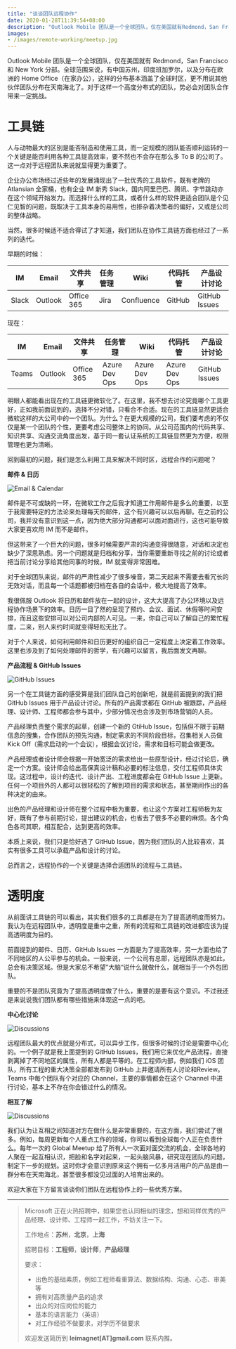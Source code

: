 ```yaml
---
title: "谈谈团队远程协作"
date: 2020-01-28T11:39:54+08:00
description: "Outlook Mobile 团队是一个全球团队，仅在美国就有Redmond，San Francisco 和 New York 分部。全球范围来说，有中国苏州，印度班加罗尔，以及分布在欧洲的 Home Office（在家办公），这样的分布基本涵盖了全球时区，更不用说其他伙伴团队分布在天南海北了。对于这样一个高度分布式的团队，势必会对团队合作带来一定挑战。"
images: 
- /images/remote-working/meetup.jpg
---
```


Outlook Mobile 团队是一个全球团队，仅在美国就有 Redmond，San Francisco 和 New York 分部。全球范围来说，有中国苏州，印度班加罗尔，以及分布在欧洲的 Home Office（在家办公），这样的分布基本涵盖了全球时区，更不用说其他伙伴团队分布在天南海北了。对于这样一个高度分布式的团队，势必会对团队合作带来一定挑战。

# 工具链
人与动物最大的区别是能否制造和使用工具，而一定规模的团队能否顺利运转的一个关键是能否利用各种工具提高效率，要不然也不会存在那么多 To B 的公司了。这一点对于远程团队来说就显得更为重要了。

企业办公市场经过近些年的发展涌现出了一批优秀的工具软件，既有老牌的 Atlansian 全家桶，也有企业 IM 新秀 Slack，国内阿里巴巴、腾讯、字节跳动亦在这个领域开始发力。而选择什么样的工具，或者什么样的软件更适合团队是个见仁见智的问题，既取决于工具本身的易用性，也掺杂着决策者的偏好，又或是公司的整体战略。

当然，很多时候适不适合得试了才知道，我们团队在协作工具链方面也经过了一系列的迭代。

早期的时候：

| IM    | Email   | 文件共享   | 任务管理 | Wiki       | 代码托管 | 产品设计讨论  |
| ----- | ------- | ---------- | -------- | ---------- | -------- | ------------- |
| Slack | Outlook | Office 365 | Jira     | Confluence | GitHub   | GitHub Issues |

现在：

| IM    | Email   | 文件共享   | 任务管理      | Wiki          | 代码托管      | 产品设计讨论  |
| ----- | ------- | ---------- | ------------- | ------------- | ------------- | ------------- |
| Teams | Outlook | Office 365 | Azure Dev Ops | Azure Dev Ops | Azure Dev Ops | GitHub Issues |

明眼人都能看出现在的工具链更微软化了。在这里，我不想去讨论究竟哪个工具更好，正如我前面说到的，选择不分对错，只看合不合适。现在的工具链显然更适合微软这样的大公司中的一个团队。为什么？在更大规模的公司，我们要考虑的不仅仅是某一个团队的个性，更要考虑公司整体上的协同。从公司范围内的代码共享、知识共享、沟通交流角度出发，基于同一套认证系统的工具链显然更为方便，权限管理也更为清晰。

回到最初的问题，我们是怎么利用工具来解决不同时区，远程合作的问题呢？

__邮件 & 日历__

![Email & Calendar](/images/remote-working/email_calendar.jpg)

邮件是不可或缺的一环，在微软工作之后我才知道工作用邮件是多么的重要，以至于我需要特定的方法论来处理每天的邮件，这个有兴趣可以以后再聊。在之前的公司，我并没有意识到这一点，因为绝大部分沟通都可以面对面进行，这也可能导致大家更喜欢用 IM 而不是邮件。

但这带来了一个巨大的问题，很多时候需要严肃的沟通变得很随意，对话和决定也缺少了深思熟虑。另一个问题就是归档和分享，当你需要重新寻找之前的讨论或者把当前讨论分享给其他同事的时候，IM 就变得非常困难。

对于全球团队来说，邮件的严肃性减少了很多噪音，第二天起来不需要去看冗长的无效对话，而且每一个话题都被归档在各自的会话中，极大地提高了效率。

我很佩服 Outlook 将日历和邮件放在一起的设计，这大大提高了办公环境以及远程协作场景下的效率。日历一目了然的呈现了预约、会议、面试、休假等时间安排，而且这些安排可以对公司内部的人可见。一来，你自己可以了解自己的繁忙程度，二来，别人来约时间就变得轻松无比了。

对于个人来说，如何利用邮件和日历更好的组织自己一定程度上决定着工作效率。这里也涉及到了如何处理邮件的哲学，有兴趣可以留言，我后面发文再聊。

__产品流程 & GitHub Issues__

![GitHub Issues](/images/remote-working/ghe.jpg)

另一个在工具链方面的感受算是我们团队自己的创新吧，就是前面提到的我们把 GitHub Issues 用于产品设计讨论。所有的产品需求都在 GitHub 被跟踪，产品经理、设计师、工程师都会参与其中，少部分情况也会涉及到市场营销的人员。

产品经理负责整个需求的起草，创建一个新的 GtiHub Issue，包括但不限于前期信息的搜集，合作团队的预先沟通，制定需求的不同阶段目标，召集相关人员做 Kick Off（需求启动的一个会议），根据会议讨论，需求和目标可能会做更改。

产品经理或者设计师会根据一开始宽泛的需求给出一些原型设计，经过讨论后，确定一个方案。设计师会给出高保真设计稿和必要的标注信息，交付工程师具体实现。这过程中，设计的迭代、设计产出、工程进度都会在 GitHub Issue 上更新。任何一个项目外的人都可以很轻松的了解到项目的需求和状态，甚至期间作出的各种决定的由来。

出色的产品经理和设计师在整个过程中极为重要，也让这个方案对工程师极为友好，既有了参与前期讨论，提出建议的机会，也省去了很多不必要的麻烦。各个角色各司其职，相互配合，达到更高的效率。

本质上来说，我们只是恰好选了 GitHub Issue，因为我们团队的人比较喜欢，其实有很多工具可以承载产品和设计的讨论。

总而言之，远程协作的一个关键是选择合适团队的流程与工具链。

# 透明度

从前面讲工具链的可以看出，其实我们很多的工具都是在为了提高透明度而努力。我认为在远程团队中，透明度是重中之重，所有的流程和工具链的改进都应该为提高透明度为目的。

前面提到的邮件、日历、GitHub Issues 一方面是为了提高效率，另一方面也给了不同地区的人公平参与的机会。一般来说，一个公司有总部，远程团队亦是如此，总会有决策区域。但是大家总不希望”大脑“说什么就做什么，就相当于一个外包团队。

重要的不是团队究竟为了提高透明度做了什么，重要的是要有这个意识。不过我还是来说说我们团队都有哪些措施来体现这一点的吧。

__中心化讨论__

![Discussions](/images/remote-working/discussions.jpg)

远程团队最大的优点就是分布式，可以异步工作，但很多时候的讨论是需要中心化的。一个例子就是我上面提到的 GitHub Issues，我们用它来优化产品流程，直接剥离掉了不同地区的属性，所有人都是平等的。在工程师内部，例如我们 iOS 团队，所有工程的重大决策全部都发布到 GitHub 上并邀请所有人讨论和Review。Teams 中每个团队有个对应的 Channel，主要的事情都会在这个 Channel 中进行讨论，基本上不存在你会错过什么的情况。


__相互了解__

![Discussions](/images/remote-working/meetup.jpg)

我们认为让互相之间知道对方在做什么是非常重要的，在这方面，我们尝试了很多。例如，每周更新每个人重点工作的领域，你可以看到全球每个人正在负责什么。每年一次的 Global Meetup 给了所有人一次面对面交流的机会，全球各地的人聚在一起互相认识，把脸和名字对起来，一起头脑风暴，研究现在团队的问题，制定下一步的规划。这时你才会意识到原来这个拥有一亿多月活用户的产品是由一群分布在天南海北，甚至很多都没见过面的人培育出来的。


欢迎大家在下方留言谈谈你们团队在远程协作上的一些优秀方案。



-----------------



> Microsoft 正在火热招聘中，如果您也认同相似的理念，想和同样优秀的产品经理、设计师、工程师一起工作，不妨关注一下。
>
> 工作地点：__苏州__，__北京__，__上海__
>
> 招聘目标：__工程师__，__设计师__，__产品经理__
>
> 要求：
>
> - 出色的基础素质，例如工程师看重算法、数据结构、沟通、心态、审美等
> - 拥有对高质量产品的追求
> - 出众的对应岗位的能力
> - 基本的语言能力（英语）
> - 对工作经验不做要求，对学历不做要求
>
> 欢迎发送简历到 __leimagnet[AT]gmail.com__ 联系内推。

